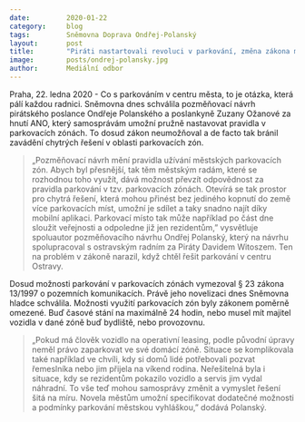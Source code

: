 ```yaml
---
date:         2020-01-22
category:     blog
tags:         Sněmovna Doprava Ondřej-Polanský
layout:       post
title:        "Piráti nastartovali revoluci v parkování, změna zákona městům umožní pružně nastavit pravidla"
image:        posts/ondrej-polansky.jpg
author:       Mediální odbor
---
```




Praha, 22. ledna 2020 - Co s parkováním v centru města, to je otázka, která pálí každou radnici. Sněmovna dnes schválila pozměňovací návrh pirátského poslance Ondřeje Polanského a poslankyně Zuzany Ožanové za hnutí ANO, který samosprávám umožní pružně nastavovat pravidla v parkovacích zónách. To dosud zákon neumožňoval a de facto tak bránil zavádění chytrých řešení v oblasti parkovacích zón.  


> „Pozměňovací návrh mění pravidla užívání městských parkovacích zón. Abych byl přesnější, tak těm městským radám, které se rozhodnou toho využít, dává možnost převzít odpovědnost za pravidla parkování v tzv. parkovacích zónách. Otevírá se tak prostor pro chytrá řešení, která mohou přinést bez jediného kopnutí do země více parkovacích míst, umožní je sdílet a taky snadno najít díky mobilní aplikaci. Parkovací místo tak může například po část dne sloužit veřejnosti a odpoledne již jen rezidentům,” vysvětluje spoluautor pozměňovacího návrhu Ondřej Polanský, který na návrhu spolupracoval s ostravským radním za Piráty Davidem Witoszem. Ten na problém v zákoně narazil, když chtěl řešit parkování v centru Ostravy. 


Dosud možnosti parkování v parkovacích zónách vymezoval § 23 zákona 13/1997 o pozemních komunikacích. Právě jeho novelizaci dnes Sněmovna hladce schválila. Možnosti využití parkovacích zón byly zákonem poměrně omezené. Buď časové stání na maximálně 24 hodin, nebo musel mít majitel vozidla v dané zóně buď bydliště, nebo provozovnu.


> „Pokud má člověk vozidlo na operativní leasing, podle původní úpravy neměl právo zaparkovat ve své domácí zóně. Situace se komplikovala také například ve chvíli, kdy si domů lidé potřebovali pozvat řemeslníka nebo jim přijela na víkend rodina. Neřešitelná byla i situace, kdy se rezidentům pokazilo vozidlo a servis jim vydal náhradní. To vše teď mohou samosprávy změnit a vymyslet řešení šitá na míru. Novela městům umožní specifikovat dodatečné možnosti a podmínky parkování městskou vyhláškou,” dodává Polanský.


